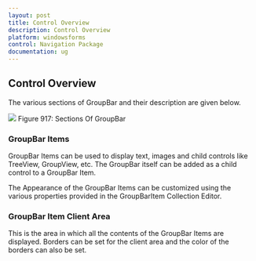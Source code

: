 ```yaml
---
layout: post
title: Control Overview
description: Control Overview
platform: windowsforms
control: Navigation Package
documentation: ug
---
```


## Control Overview

The various sections of GroupBar and their description are given below.

![](Overview_images/Overview_img4.jpeg) 
Figure 917: Sections Of GroupBar

### GroupBar Items

GroupBar Items can be used to display text, images and child controls like TreeView, GroupView, etc. The GroupBar itself can be 
added as a child control to a GroupBar Item. 

The Appearance of the GroupBar Items can be customized using the various properties provided in the GroupBarItem Collection 
Editor. 

### GroupBar Item Client Area

This is the area in which all the contents of the GroupBar Items are displayed. Borders can be set for the client area and the 
color of the borders can also be set.